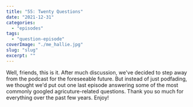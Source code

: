 ```yaml
---
title: "55: Twenty Questions"
date: "2021-12-31"
categories: 
  - "episodes"
tags: 
  - "question-episode"
coverImage: "./me_hallie.jpg"
slug: "slug"
excerpt: ""
---
```


Well, friends, this is it. After much discussion, we've decided to step away from the podcast for the foreseeable future. But instead of just podfading, we thought we'd put out one last episode answering some of the most commonly googled agricuture-related questions. Thank you so much for everything over the past few years. Enjoy!

